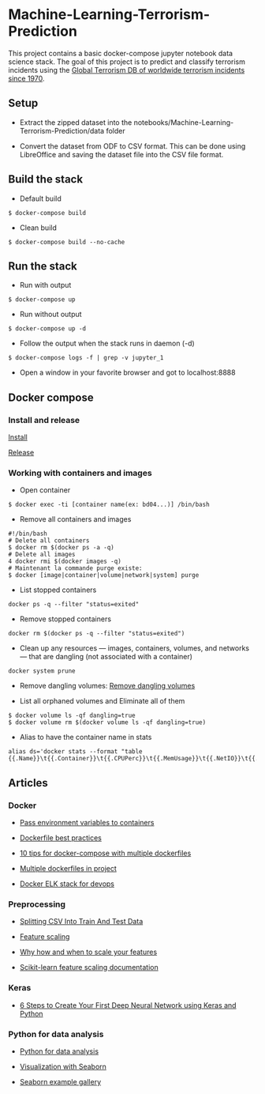 # Machine-Learning-Terrorism-Prediction

This project contains a basic docker-compose jupyter notebook data science stack. The goal of this project is to predict and classify terrorism incidents using the [Global Terrorism DB of worldwide terrorism incidents since 1970](https://www.kaggle.com/ecodan/global-terrorism-db).

## Setup

- Extract the zipped dataset into the notebooks/Machine-Learning-Terrorism-Prediction/data folder

- Convert the dataset from ODF to CSV format. This can be done using LibreOffice and saving the dataset file into the CSV file format.

## Build the stack

- Default build
```
$ docker-compose build
```

- Clean build
```
$ docker-compose build --no-cache 
```

## Run the stack

- Run with output
```
$ docker-compose up
```

- Run without output
```
$ docker-compose up -d
```

- Follow the output when the stack runs in daemon (-d)
```
$ docker-compose logs -f | grep -v jupyter_1
```

- Open a window in your favorite browser and got to localhost:8888

## Docker compose

### Install and release

[Install](https://docs.docker.com/compose/install/)

[Release](https://github.com/docker/compose/releases)

### Working with containers and images

- Open container
```
$ docker exec -ti [container name(ex: bd04...)] /bin/bash
```

- Remove all containers and images
```
#!/bin/bash
# Delete all containers
$ docker rm $(docker ps -a -q)
# Delete all images
4 docker rmi $(docker images -q)
# Maintenant la commande purge existe:
$ docker [image|container|volume|network|system] purge
```

- List stopped containers
```
docker ps -q --filter "status=exited"
```

- Remove stopped containers
```
docker rm $(docker ps -q --filter "status=exited")
```

- Clean up any resources — images, containers, volumes, and networks — that are dangling (not associated with a container)
```
docker system prune
```

- Remove dangling volumes:
[Remove dangling volumes](https://stackoverflow.com/questions/27812807/orphaned-docker-mounted-host-volumes)

- List all orphaned volumes and Eliminate all of them
```
$ docker volume ls -qf dangling=true
$ docker volume rm $(docker volume ls -qf dangling=true)
```

- Alias to have the container name in stats
```
alias ds='docker stats --format "table {{.Name}}\t{{.Container}}\t{{.CPUPerc}}\t{{.MemUsage}}\t{{.NetIO}}\t{{.BlockIO}}\t{{.MemPerc}}\t{{.PIDs}}"'
```

## Articles

### Docker

- [Pass environment variables to containers](https://docs.docker.com/compose/environment-variables/#pass-environment-variables-to-containers)

- [Dockerfile best practices](https://docs.docker.com/develop/develop-images/dockerfile_best-practices/)

- [10 tips for docker-compose with multiple dockerfiles](https://nickjanetakis.com/blog/docker-tip-10-project-structure-with-multiple-dockerfiles-and-docker-compose)

- [Multiple dockerfiles in project](https://stackoverflow.com/questions/27409761/multiple-dockerfiles-in-project)

- [Docker ELK stack for devops](https://medium.com/tech-tajawal/elk-stack-docker-playground-for-devops-221179ca00dd)

### Preprocessing

- [Splitting CSV Into Train And Test Data](https://medium.com/themlblog/splitting-csv-into-train-and-test-data-1407a063dd74)

- [Feature scaling](https://jovianlin.io/feature-scaling/)

- [Why how and when to scale your features](https://medium.com/greyatom/why-how-and-when-to-scale-your-features-4b30ab09db5e)

- [Scikit-learn feature scaling documentation](https://scikit-learn.org/stable/auto_examples/preprocessing/plot_all_scaling.html)

### Keras

- [6 Steps to Create Your First Deep Neural Network using Keras and Python](https://gogul09.github.io/software/first-neural-network-keras)

### Python for data analysis

- [Python for data analysis](http://chris35wills.github.io/courses/pydata_stack/)

- [Visualization with Seaborn](https://jakevdp.github.io/PythonDataScienceHandbook/04.14-visualization-with-seaborn.html)

- [Seaborn example gallery](https://seaborn.pydata.org/examples/index.html)